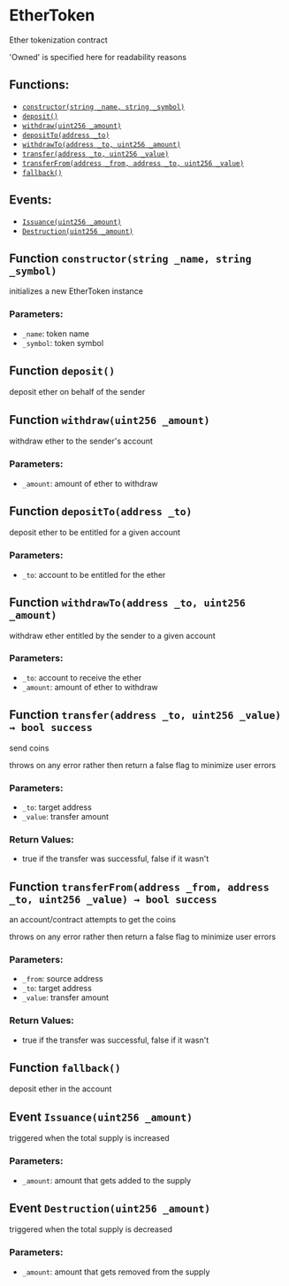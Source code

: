 # EtherToken

Ether tokenization contract

'Owned' is specified here for readability reasons

## Functions:

* [`constructor(string _name, string _symbol)`](ethertoken.md#EtherToken-constructor-string-string-)
* [`deposit()`](ethertoken.md#EtherToken-deposit--)
* [`withdraw(uint256 _amount)`](ethertoken.md#EtherToken-withdraw-uint256-)
* [`depositTo(address _to)`](ethertoken.md#EtherToken-depositTo-address-)
* [`withdrawTo(address _to, uint256 _amount)`](ethertoken.md#EtherToken-withdrawTo-address-uint256-)
* [`transfer(address _to, uint256 _value)`](ethertoken.md#EtherToken-transfer-address-uint256-)
* [`transferFrom(address _from, address _to, uint256 _value)`](ethertoken.md#EtherToken-transferFrom-address-address-uint256-)
* [`fallback()`](ethertoken.md#EtherToken-fallback--)

## Events:

* [`Issuance(uint256 _amount)`](ethertoken.md#EtherToken-Issuance-uint256-)
* [`Destruction(uint256 _amount)`](ethertoken.md#EtherToken-Destruction-uint256-)

## Function `constructor(string _name, string _symbol)` <a id="EtherToken-constructor-string-string-"></a>

initializes a new EtherToken instance

### Parameters:

* `_name`: token name
* `_symbol`: token symbol

## Function `deposit()` <a id="EtherToken-deposit--"></a>

deposit ether on behalf of the sender

## Function `withdraw(uint256 _amount)` <a id="EtherToken-withdraw-uint256-"></a>

withdraw ether to the sender's account

### Parameters:

* `_amount`:  amount of ether to withdraw

## Function `depositTo(address _to)` <a id="EtherToken-depositTo-address-"></a>

deposit ether to be entitled for a given account

### Parameters:

* `_to`:      account to be entitled for the ether

## Function `withdrawTo(address _to, uint256 _amount)` <a id="EtherToken-withdrawTo-address-uint256-"></a>

withdraw ether entitled by the sender to a given account

### Parameters:

* `_to`: account to receive the ether
* `_amount`: amount of ether to withdraw

## Function `transfer(address _to, uint256 _value) → bool success` <a id="EtherToken-transfer-address-uint256-"></a>

send coins

throws on any error rather then return a false flag to minimize user errors

### Parameters:

* `_to`: target address
* `_value`: transfer amount

### Return Values:

* true if the transfer was successful, false if it wasn't

## Function `transferFrom(address _from, address _to, uint256 _value) → bool success` <a id="EtherToken-transferFrom-address-address-uint256-"></a>

an account/contract attempts to get the coins

throws on any error rather then return a false flag to minimize user errors

### Parameters:

* `_from`: source address
* `_to`: target address
* `_value`: transfer amount

### Return Values:

* true if the transfer was successful, false if it wasn't

## Function `fallback()` <a id="EtherToken-fallback--"></a>

deposit ether in the account

## Event `Issuance(uint256 _amount)` <a id="EtherToken-Issuance-uint256-"></a>

triggered when the total supply is increased

### Parameters:

* `_amount`:  amount that gets added to the supply

## Event `Destruction(uint256 _amount)` <a id="EtherToken-Destruction-uint256-"></a>

triggered when the total supply is decreased

### Parameters:

* `_amount`:  amount that gets removed from the supply


